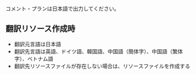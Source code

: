 ﻿コメント・プランは日本語で出力してください。

## 翻訳リソース作成時

* 翻訳元言語は日本語
* 翻訳先言語は英語、ドイツ語、韓国語、中国語（簡体字）、中国語（繁体字）、ベトナム語
* 翻訳先リソースファイルが存在しない場合は、リソースファイルを作成する